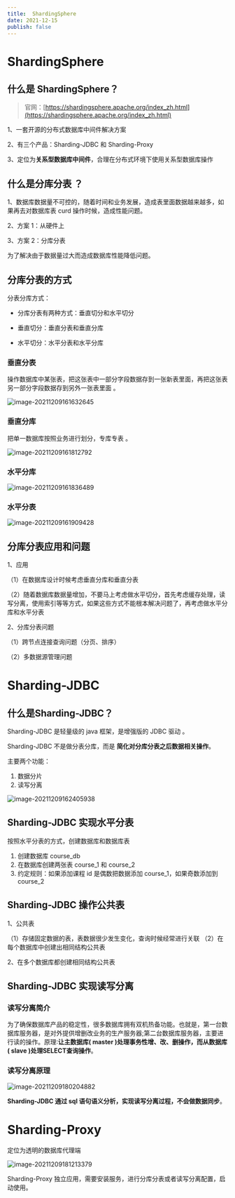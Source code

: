 ```yaml
---
title:  ShardingSphere
date: 2021-12-15 
publish: false
---
```


# ShardingSphere

## 什么是 ShardingSphere？

> 官网：[https://shardingsphere.apache.org/index_zh.html](https://shardingsphere.apache.org/index_zh.html)

1、一套开源的分布式数据库中间件解决方案 

2、有三个产品：Sharding-JDBC 和 Sharding-Proxy 

3、定位为**关系型数据库中间件**，合理在分布式环境下使用关系型数据库操作

## 什么是分库分表 ？

1、数据库数据量不可控的，随着时间和业务发展，造成表里面数据越来越多，如果再去对数据库表 curd 操作时候，造成性能问题。 

2、方案 1：从硬件上 

3、方案 2：分库分表 

为了解决由于数据量过大而造成数据库性能降低问题。

## 分库分表的方式

分表分库方式：

- 分库分表有两种方式：垂直切分和水平切分 

- 垂直切分：垂直分表和垂直分库 
- 水平切分：水平分表和水平分库 

### 垂直分表

操作数据库中某张表，把这张表中一部分字段数据存到一张新表里面，再把这张表另一部分字段数据存到另外一张表里面 。

![image-20211209161632645](https://cos.duktig.cn/typora/202112091616452.png)

### 垂直分库

把单一数据库按照业务进行划分，专库专表 。

![image-20211209161812792](https://cos.duktig.cn/typora/202112091618567.png)

### 水平分库 

![image-20211209161836489](https://cos.duktig.cn/typora/202112091618511.png)

### 水平分表

![image-20211209161909428](https://cos.duktig.cn/typora/202112091619321.png)

## 分库分表应用和问题

1、应用 

（1）在数据库设计时候考虑垂直分库和垂直分表 

（2）随着数据库数据量增加，不要马上考虑做水平切分，首先考虑缓存处理，读写分离，使用索引等等方式，如果这些方式不能根本解决问题了，再考虑做水平分库和水平分表 

2、分库分表问题 

（1）跨节点连接查询问题（分页、排序） 

（2）多数据源管理问题 

# Sharding-JDBC

## 什么是Sharding-JDBC？

Sharding-JDBC 是轻量级的 java 框架，是增强版的 JDBC 驱动 。

Sharding-JDBC 不是做分表分库，而是 **简化对分库分表之后数据相关操作**。

主要两个功能：

1. 数据分片
2. 读写分离

![image-20211209162405938](https://cos.duktig.cn/typora/202112091624356.png)

## Sharding-JDBC 实现水平分表

按照水平分表的方式，创建数据库和数据库表 

1. 创建数据库 course_db 
2. 在数据库创建两张表 course_1 和 course_2 
3. 约定规则：如果添加课程 id 是偶数把数据添加 course_1，如果奇数添加到 course_2 



## Sharding-JDBC 操作公共表 

1、公共表 

（1）存储固定数据的表，表数据很少发生变化，查询时候经常进行关联 
（2）在每个数据库中创建出相同结构公共表 

2、在多个数据库都创建相同结构公共表 



## Sharding-JDBC 实现读写分离 

### 读写分离简介

为了确保数据库产品的稳定性，很多数据库拥有双机热备功能。也就是，第一台数据库服务器，是对外提供增删改业务的生产服务器;第二台数据库服务器，主要进行读的操作。原理∶**让主数据库( master )处理事务性增、改、删操作，而从数据库( slave )处理SELECT查询操作**。

### 读写分离原理

![image-20211209180204882](https://cos.duktig.cn/typora/202112091802113.png)

**Sharding-JDBC 通过 sql 语句语义分析，实现读写分离过程，不会做数据同步**。



# Sharding-Proxy

定位为透明的数据库代理端

![image-20211209181213379](https://cos.duktig.cn/typora/202112091812688.png)

Sharding-Proxy 独立应用，需要安装服务，进行分库分表或者读写分离配置，启动使用。 



















